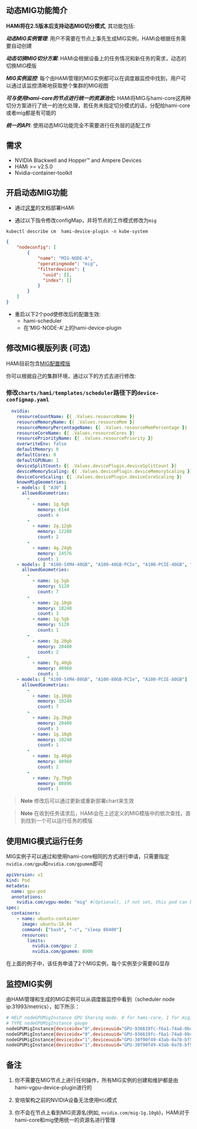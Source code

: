 ## 动态MIG功能简介

**HAMi将在2.5版本后支持动态MIG切分模式**, 其功能包括:

***动态MIG实例管理***: 用户不需要在节点上事先生成MIG实例，HAMi会根据任务需要自动创建

***动态切换MIG切分方案***: HAMi会根据设备上的任务情况和新任务的需求，动态的切换MIG模版

***MIG实例监控***: 每个由HAMi管理的MIG实例都可以在调度器监控中找到，用户可以通过该监控清晰地获取整个集群的MIG视图

***可与使用hami-core的节点进行统一的资源池化***: HAMi将MIG与hami-core这两种切分方案进行了统一的池化处理，若任务未指定切分模式的话，分配给hami-core或者mig都是有可能的

***统一的API***: 使用动态MIG功能完全不需要进行任务层的适配工作

## 需求

* NVIDIA Blackwell and Hopper™ and Ampere Devices
* HAMi >= v2.5.0
* Nvidia-container-toolkit

## 开启动态MIG功能

* 通过[这里](https://github.com/Project-HAMi/HAMi#enabling-vgpu-support-in-kubernetes)的文档部署HAMi

* 通过以下指令修改configMap，并将节点的工作模式修改为`mig`
```
kubectl describe cm  hami-device-plugin -n kube-system
```

```json
{
    "nodeconfig": [
        {
            "name": "MIG-NODE-A",
            "operatingmode": "mig",
            "filterdevices": {
              "uuid": [],
              "index": []
            }
        }
    ]
}
```

* 重启以下2个pod使修改后的配置生效:
  * hami-scheduler 
  * 在'MIG-NODE-A'上的hami-device-plugin 

## 修改MIG模版列表 (可选)

HAMi目前包含[MIG配置模版](https://github.com/Project-HAMi/HAMi/blob/master/charts/hami/templates/scheduler/device-configmap.yaml)

你可以根据自己的集群环境，通过以下的方式去进行修改:

  ### 修改`charts/hami/templates/scheduler`路径下的`device-configmap.yaml`

  ```yaml
    nvidia:
      resourceCountName: {{ .Values.resourceName }}
      resourceMemoryName: {{ .Values.resourceMem }}
      resourceMemoryPercentageName: {{ .Values.resourceMemPercentage }}
      resourceCoreName: {{ .Values.resourceCores }}
      resourcePriorityName: {{ .Values.resourcePriority }}
      overwriteEnv: false
      defaultMemory: 0
      defaultCores: 0
      defaultGPUNum: 1
      deviceSplitCount: {{ .Values.devicePlugin.deviceSplitCount }}
      deviceMemoryScaling: {{ .Values.devicePlugin.deviceMemoryScaling }}
      deviceCoreScaling: {{ .Values.devicePlugin.deviceCoreScaling }}
      knownMigGeometries:
      - models: [ "A30" ]
        allowedGeometries:
          - 
            - name: 1g.6gb
              memory: 6144
              count: 4
          - 
            - name: 2g.12gb
              memory: 12288
              count: 2
          - 
            - name: 4g.24gb
              memory: 24576
              count: 1
      - models: [ "A100-SXM4-40GB", "A100-40GB-PCIe", "A100-PCIE-40GB", "A100-SXM4-40GB" ]
        allowedGeometries:
          - 
            - name: 1g.5gb
              memory: 5120
              count: 7
          - 
            - name: 2g.10gb
              memory: 10240
              count: 3
            - name: 1g.5gb
              memory: 5120
              count: 1
          - 
            - name: 3g.20gb
              memory: 20480
              count: 2
          - 
            - name: 7g.40gb
              memory: 40960
              count: 1
      - models: [ "A100-SXM4-80GB", "A100-80GB-PCIe", "A100-PCIE-80GB"]
        allowedGeometries:
          - 
            - name: 1g.10gb
              memory: 10240
              count: 7
          - 
            - name: 2g.20gb
              memory: 20480
              count: 3
            - name: 1g.10gb
              memory: 10240
              count: 1
          - 
            - name: 3g.40gb
              memory: 40960
              count: 2
          - 
            - name: 7g.79gb
              memory: 80896
              count: 1
  ```
  > **Note** 修改后可以通过更新或重新部署chart来生效

  > **Note** 在收到任务请求后，HAMi会在上述定义的MIG模版中的依次查找，直到找到一个可以运行任务的模版

## 使用MIG模式运行任务

MIG实例子可以通过和使用hami-core相同的方式进行申请，只需要指定`nvidia.com/gpu`和`nvidia.com/gpumem`即可

```yaml
apiVersion: v1
kind: Pod
metadata:
  name: gpu-pod
  annotations:
    nvidia.com/vgpu-mode: "mig" #(Optional), if not set, this pod can be assigned to a MIG instance or a hami-core instance
spec:
  containers:
    - name: ubuntu-container
      image: ubuntu:18.04
      command: ["bash", "-c", "sleep 86400"]
      resources:
        limits:
          nvidia.com/gpu: 2 
          nvidia.com/gpumem: 8000
```

在上面的例子中，该任务申请了2个MIG实例，每个实例至少需要8G显存

## 监控MIG实例

由HAMi管理和生成的MIG实例可以从调度器监控中看到（scheduler node ip:31993/metrics），如下所示：

```bash
# HELP nodeGPUMigInstance GPU Sharing mode. 0 for hami-core, 1 for mig, 2 for mps
# TYPE nodeGPUMigInstance gauge
nodeGPUMigInstance{deviceidx="0",deviceuuid="GPU-936619fc-f6a1-74a8-0bc6-ecf6b3269313",migname="3g.20gb-0",nodeid="aio-node15",zone="vGPU"} 1
nodeGPUMigInstance{deviceidx="0",deviceuuid="GPU-936619fc-f6a1-74a8-0bc6-ecf6b3269313",migname="3g.20gb-1",nodeid="aio-node15",zone="vGPU"} 0
nodeGPUMigInstance{deviceidx="1",deviceuuid="GPU-30f90f49-43ab-0a78-bf5c-93ed41ef2da2",migname="3g.20gb-0",nodeid="aio-node15",zone="vGPU"} 1
nodeGPUMigInstance{deviceidx="1",deviceuuid="GPU-30f90f49-43ab-0a78-bf5c-93ed41ef2da2",migname="3g.20gb-1",nodeid="aio-node15",zone="vGPU"} 1
```

## 备注

1. 你不需要在MIG节点上进行任何操作，所有MIG实例的创建和维护都是由hami-vgpu-device-plugin进行的

2. 安培架构之前的NVIDIA设备无法使用`MIG`模式

3. 你不会在节点上看到MIG资源名(例如, `nvidia.com/mig-1g.10gb`)，HAMi对于hami-core和mig使用统一的资源名进行管理
